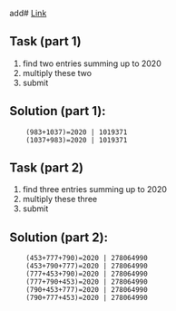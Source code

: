 add# [Link](https://adventofcode.com/2020/day/1)

## Task (part 1)

1. find two entries summing up to 2020
2. multiply these two
3. submit

## Solution (part 1):

```
    (983+1037)=2020 | 1019371
    (1037+983)=2020 | 1019371
```

## Task (part 2)

1. find three entries summing up to 2020
2. multiply these three
3. submit

## Solution (part 2):

```
    (453+777+790)=2020 | 278064990
    (453+790+777)=2020 | 278064990
    (777+453+790)=2020 | 278064990
    (777+790+453)=2020 | 278064990
    (790+453+777)=2020 | 278064990
    (790+777+453)=2020 | 278064990
```
